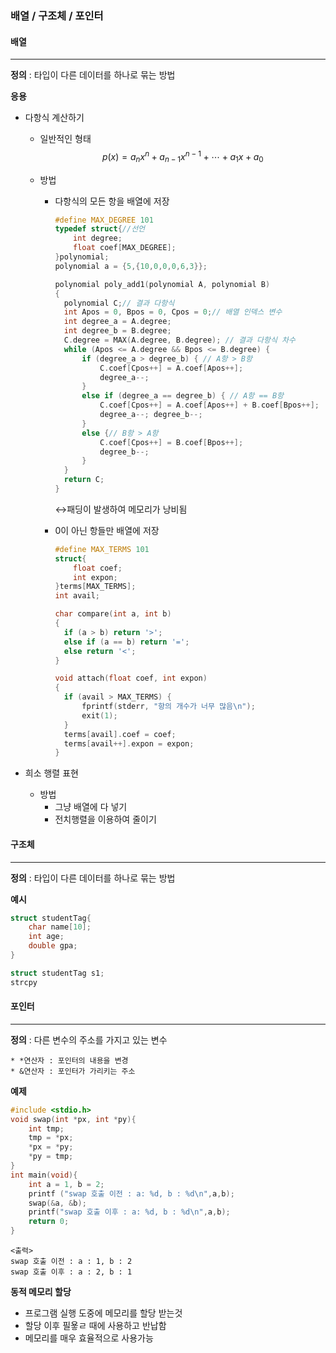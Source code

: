 ### 배열 / 구조체 / 포인터



#### 배열

---

**정의** : 타입이 다른 데이터를 하나로 묶는 방법

**응용**

- 다항식 계산하기

  - 일반적인 형태
    $$
    p(x) = a_nx^n + a_{n-1}x^{n-1}+\cdots+a_1x+a_0
    $$

  - 방법

    - 다항식의 모든 항을 배열에 저장

      ```c
      #define MAX_DEGREE 101
      typedef struct{//선언
          int degree;
          float coef[MAX_DEGREE];
      }polynomial;
      polynomial a = {5,{10,0,0,0,6,3}};
      ```

      ```c
      polynomial poly_add1(polynomial A, polynomial B)
      {
      	polynomial C;// 결과 다항식
      	int Apos = 0, Bpos = 0, Cpos = 0;// 배열 인덱스 변수
      	int degree_a = A.degree;
      	int degree_b = B.degree;
      	C.degree = MAX(A.degree, B.degree); // 결과 다항식 차수
      	while (Apos <= A.degree && Bpos <= B.degree) {
      		if (degree_a > degree_b) { // A항 > B항
      			C.coef[Cpos++] = A.coef[Apos++];
      			degree_a--;
      		}
      		else if (degree_a == degree_b) { // A항 == B항
      			C.coef[Cpos++] = A.coef[Apos++] + B.coef[Bpos++];
      			degree_a--; degree_b--;
      		}
      		else {// B항 > A항
      			C.coef[Cpos++] = B.coef[Bpos++];
      			degree_b--;
      		}
      	}
      	return C;
      }
      ```

      :left_right_arrow:패딩이 발생하여 메모리가 낭비됨

      

    - 0이 아닌 항들만 배열에 저장

      ```c
      #define MAX_TERMS 101
      struct{
          float coef;
          int expon;
      }terms[MAX_TERMS];
      int avail;
      ```

      ```c
      char compare(int a, int b)
      {
      	if (a > b) return '>';
      	else if (a == b) return '=';
      	else return '<';
      }
      ```

      ```c
      void attach(float coef, int expon)
      {
      	if (avail > MAX_TERMS) {
      		fprintf(stderr, "항의 개수가 너무 많음\n");
      		exit(1);
      	}
      	terms[avail].coef = coef;
      	terms[avail++].expon = expon;
      }
      ```
  
  
  
- 희소 행렬 표현
  
  - 방법
    - 그냥 배열에 다 넣기
    - 전치행렬을 이용하여 줄이기

#### 구조체

---

**정의** : 타입이 다른 데이터를 하나로 묶는 방법

**예시**

```c
struct studentTag{
    char name[10];
    int age;
    double gpa;
}
```

```c
struct studentTag s1;
strcpy
```



#### 포인터

---

**정의** : 다른 변수의 주소를 가지고 있는 변수

	* *연산자 : 포인터의 내용을 변경
	* &연산자 : 포인터가 가리키는 주소



**예제**

```c
#include <stdio.h>
void swap(int *px, int *py){
    int tmp;
    tmp = *px;
    *px = *py;
    *py = tmp;
}
int main(void){
    int a = 1, b = 2;
    printf ("swap 호출 이전 : a: %d, b : %d\n",a,b);
    swap(&a, &b);
    printf("swap 호출 이후 : a: %d, b : %d\n",a,b);
    return 0;
}
```

```
<출력>
swap 호출 이전 : a : 1, b : 2
swap 호출 이후 : a : 2, b : 1
```



**동적 메모리 할당**

- 프로그램 실행 도중에 메모리를 할당 받는것
- 할당 이후 필욯ㄹ 때에 사용하고 반납함
- 메모리를 매우 효율적으로 사용가능

